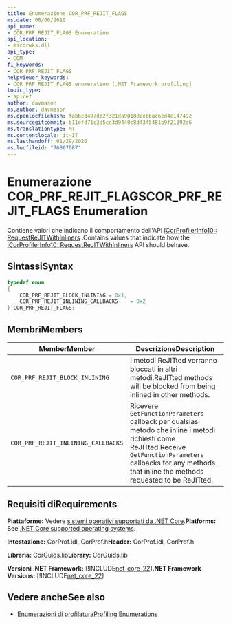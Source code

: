 ```yaml
---
title: Enumerazione COR_PRF_REJIT_FLAGS
ms.date: 08/06/2019
api_name:
- COR_PRF_REJIT_FLAGS Enumeration
api_location:
- mscorwks.dll
api_type:
- COM
f1_keywords:
- COR_PRF_REJIT_FLAGS
helpviewer_keywords:
- COR_PRF_REJIT_FLAGS enumeration [.NET Framework profiling]
topic_type:
- apiref
author: davmason
ms.author: davmason
ms.openlocfilehash: fabbcd497dc2f321da90188cebbac6ed4e147492
ms.sourcegitcommit: b11efd71c3d5ce3d9449c8d4345481b9f21392c6
ms.translationtype: MT
ms.contentlocale: it-IT
ms.lasthandoff: 01/29/2020
ms.locfileid: "76867087"
---
```

# <a name="cor_prf_rejit_flags-enumeration"></a><span data-ttu-id="424a0-102">Enumerazione COR_PRF_REJIT_FLAGS</span><span class="sxs-lookup"><span data-stu-id="424a0-102">COR_PRF_REJIT_FLAGS Enumeration</span></span>
<span data-ttu-id="424a0-103">Contiene valori che indicano il comportamento dell'API [ICorProfilerInfo10:: RequestReJITWithInliners](icorprofilerinfo10-requestrejitwithinliners-method.md) .</span><span class="sxs-lookup"><span data-stu-id="424a0-103">Contains values that indicate how the [ICorProfilerInfo10::RequestReJITWithInliners](icorprofilerinfo10-requestrejitwithinliners-method.md) API should behave.</span></span>  
  
## <a name="syntax"></a><span data-ttu-id="424a0-104">Sintassi</span><span class="sxs-lookup"><span data-stu-id="424a0-104">Syntax</span></span>  
  
```cpp  
typedef enum  
{      
    COR_PRF_REJIT_BLOCK_INLINING = 0x1,
    COR_PRF_REJIT_INLINING_CALLBACKS    = 0x2
} COR_PRF_REJIT_FLAGS;  
```  
  
## <a name="members"></a><span data-ttu-id="424a0-105">Membri</span><span class="sxs-lookup"><span data-stu-id="424a0-105">Members</span></span>  
  
|<span data-ttu-id="424a0-106">Member</span><span class="sxs-lookup"><span data-stu-id="424a0-106">Member</span></span>|<span data-ttu-id="424a0-107">Descrizione</span><span class="sxs-lookup"><span data-stu-id="424a0-107">Description</span></span>|  
|------------|-----------------|  
|`COR_PRF_REJIT_BLOCK_INLINING`| <span data-ttu-id="424a0-108">I metodi ReJITted verranno bloccati in altri metodi.</span><span class="sxs-lookup"><span data-stu-id="424a0-108">ReJITted methods will be blocked from being inlined in other methods.</span></span> |  
|`COR_PRF_REJIT_INLINING_CALLBACKS`| <span data-ttu-id="424a0-109">Ricevere `GetFunctionParameters` callback per qualsiasi metodo che inline i metodi richiesti come ReJITted.</span><span class="sxs-lookup"><span data-stu-id="424a0-109">Receive `GetFunctionParameters` callbacks for any methods that inline the methods requested to be ReJITted.</span></span> |  

## <a name="requirements"></a><span data-ttu-id="424a0-110">Requisiti di</span><span class="sxs-lookup"><span data-stu-id="424a0-110">Requirements</span></span>  
 <span data-ttu-id="424a0-111">**Piattaforme:** Vedere [sistemi operativi supportati da .NET Core](../../../core/install/dependencies.md?tabs=netcore30&pivots=os-windows).</span><span class="sxs-lookup"><span data-stu-id="424a0-111">**Platforms:** See [.NET Core supported operating systems](../../../core/install/dependencies.md?tabs=netcore30&pivots=os-windows).</span></span>  
  
 <span data-ttu-id="424a0-112">**Intestazione:** CorProf.idl, CorProf.h</span><span class="sxs-lookup"><span data-stu-id="424a0-112">**Header:** CorProf.idl, CorProf.h</span></span>  
  
 <span data-ttu-id="424a0-113">**Libreria:** CorGuids.lib</span><span class="sxs-lookup"><span data-stu-id="424a0-113">**Library:** CorGuids.lib</span></span>  
  
 <span data-ttu-id="424a0-114">**Versioni .NET Framework:** [!INCLUDE[net_core_22](../../../../includes/net-core-22-md.md)]</span><span class="sxs-lookup"><span data-stu-id="424a0-114">**.NET Framework Versions:** [!INCLUDE[net_core_22](../../../../includes/net-core-22-md.md)]</span></span> 
  
## <a name="see-also"></a><span data-ttu-id="424a0-115">Vedere anche</span><span class="sxs-lookup"><span data-stu-id="424a0-115">See also</span></span>

- [<span data-ttu-id="424a0-116">Enumerazioni di profilatura</span><span class="sxs-lookup"><span data-stu-id="424a0-116">Profiling Enumerations</span></span>](profiling-enumerations.md)
